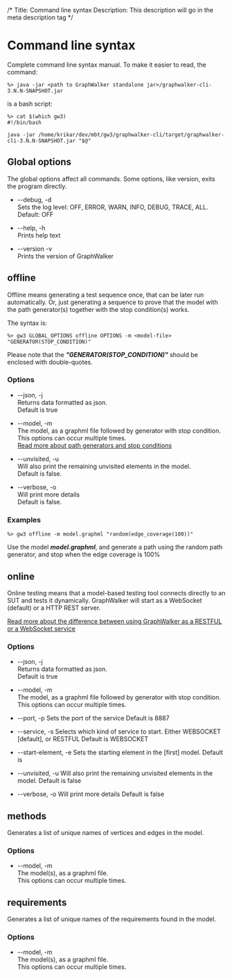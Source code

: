 /*
Title: Command line syntax
Description: This description will go in the meta description tag
*/

# Command line syntax

Complete command line syntax manual. To make it easier to read, the command:
~~~
%> java -jar <path to GraphWalker standalone jar>/graphwalker-cli-3.N.N-SNAPSHOT.jar
~~~
is a bash script:
~~~
%> cat $(which gw3)
#!/bin/bash

java -jar /home/krikar/dev/mbt/gw3/graphwalker-cli/target/graphwalker-cli-3.N.N-SNAPSHOT.jar "$@"
~~~

## Global options

The global options affect all commands. Some options, like version, exits the program directly.

* --debug, -d<br>
Sets the log level: OFF, ERROR, WARN, INFO, DEBUG, TRACE, ALL.
Default: OFF<br>

* --help, -h<br>
Prints help text

* --version -v<br>
Prints the version of GraphWalker

## offline

Offline means generating a test sequence once, that can be later run automatically. Or, just generating a sequence to prove that the model with the path generator(s) together with the stop condition(s) works.

The syntax is:
~~~
%> gw3 GLOBAL_OPTIONS offline OPTIONS -m <model-file> "GENERATOR(STOP_CONDITION)"
~~~
Please note that the ***"GENERATOR(STOP_CONDITION)"*** should be enclosed with double-quotes.

### Options

* --json, -j<br>
Returns data formatted as json.<br>
Default is true

* --model, -m <br>
The model, as a graphml file followed by generator with stop condition.<br>
This options can occur multiple times.<br>
[Read more about path generators and stop conditions](/docs/path_generators_and_stop_conditions)

* --unvisited, -u<br>
Will also print the remaining unvisited elements in the model.<br>
Default is false.

* --verbose, -o<br>
Will print more details<br>
Default is false.

### Examples

~~~
%> gw3 offline -m model.graphml "random(edge_coverage(100))"
~~~
Use the model ***model.graphml***, and generate a path using the random path generator, and stop when the edge coverage is 100%


## online

Online testing means that a model-based testing tool connects directly to an SUT and tests it dynamically. GraphWalker will start as a WebSocket (default) or a HTTP REST server.

[Read more about the difference between using GraphWalker as a RESTFUL or a WebSocket service](/docs/restfuls_vs_websocket)



### Options

* --json, -j<br>
Returns data formatted as json.<br>
Default is true

* --model, -m <br>
The model, as a graphml file followed by generator with stop condition.<br>
This options can occur multiple times.<br>

* --port, -p
Sets the port of the service
Default is 8887

* --service, -s
Selects which kind of service to start. Either WEBSOCKET [default],
or RESTFUL
Default is WEBSOCKET

* --start-element, -e
Sets the starting element in the [first] model.
Default is <empty string>

* --unvisited, -u
Will also print the remaining unvisited elements in the model.
Default is false

* --verbose, -o
Will print more details
Default is false


## methods

Generates a list of unique names of vertices and edges in the model.

### Options

* --model, -m <br>
The model(s), as a graphml file.<br>
This options can occur multiple times.

## requirements

Generates a list of unique names of the requirements found in the model.

### Options

* --model, -m <br>
The model(s), as a graphml file.<br>
This options can occur multiple times.

